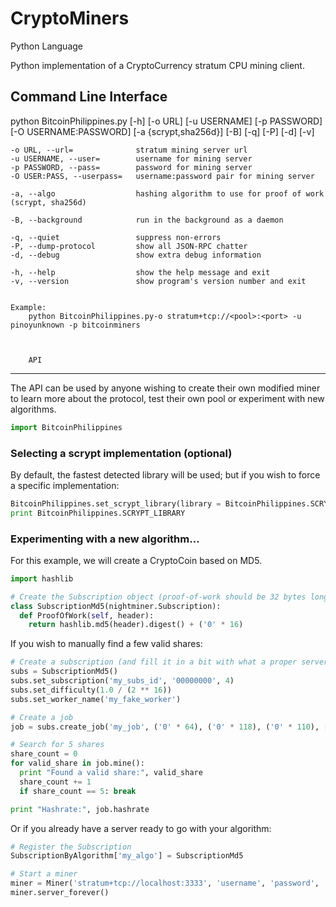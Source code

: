 # CryptoMiners
Python Language


Python implementation of a CryptoCurrency stratum CPU mining client.


Command Line Interface
----------------------


 python BitcoinPhilippines.py [-h] [-o URL] [-u USERNAME] [-p PASSWORD]
                         [-O USERNAME:PASSWORD] [-a {scrypt,sha256d}] [-B] [-q]
                         [-P] [-d] [-v]

    -o URL, --url=              stratum mining server url
    -u USERNAME, --user=        username for mining server
    -p PASSWORD, --pass=        password for mining server
    -O USER:PASS, --userpass=   username:password pair for mining server

    -a, --algo                  hashing algorithm to use for proof of work (scrypt, sha256d)

    -B, --background            run in the background as a daemon

    -q, --quiet                 suppress non-errors
    -P, --dump-protocol         show all JSON-RPC chatter
    -d, --debug                 show extra debug information

    -h, --help                  show the help message and exit
    -v, --version               show program's version number and exit


    Example:
        python BitcoinPhilippines.py-o stratum+tcp://<pool>:<port> -u pinoyunknown -p bitcoinminers
        
        
        
        API
---
The API can be used by anyone wishing to create their own modified miner to learn more about the protocol, test their own pool or experiment with new algorithms.

```python
import BitcoinPhilippines
```


### Selecting a scrypt implementation (optional)

By default, the fastest detected library will be used; but if you wish to force a specific implementation:

```python
BitcoinPhilippines.set_scrypt_library(library = BitcoinPhilippines.SCRYPT_LIBRARY_AUTO)
print BitcoinPhilippines.SCRYPT_LIBRARY
```


### Experimenting with a new algorithm...

For this example, we will create a CryptoCoin based on MD5.

```python
import hashlib

# Create the Subscription object (proof-of-work should be 32 bytes long)
class SubscriptionMd5(nightminer.Subscription):
  def ProofOfWork(self, header):
    return hashlib.md5(header).digest() + ('0' * 16)
```

If you wish to manually find a few valid shares:
```python
# Create a subscription (and fill it in a bit with what a proper server would give us)
subs = SubscriptionMd5()
subs.set_subscription('my_subs_id', '00000000', 4)
subs.set_difficulty(1.0 / (2 ** 16))
subs.set_worker_name('my_fake_worker')

# Create a job
job = subs.create_job('my_job', ('0' * 64), ('0' * 118), ('0' * 110), [ ], '00000002', 'deadbeef', '01234567')

# Search for 5 shares
share_count = 0
for valid_share in job.mine():
  print "Found a valid share:", valid_share
  share_count += 1
  if share_count == 5: break

print "Hashrate:", job.hashrate
```

Or if you already have a server ready to go with your algorithm:
```python
# Register the Subscription
SubscriptionByAlgorithm['my_algo'] = SubscriptionMd5

# Start a miner
miner = Miner('stratum+tcp://localhost:3333', 'username', 'password', 'my_algo')
miner.server_forever()
```








